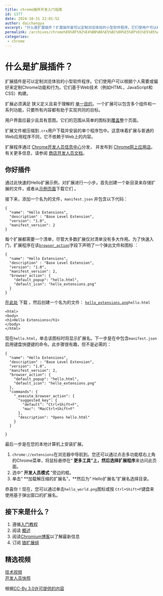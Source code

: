 ```yaml
---
title: chrome插件开发入门指南
id: 1377
date: 2024-10-31 22:01:52
author: daichangya
excerpt: "什么是扩展插件？扩展插件是可以定制浏览体验的小型软件程序。它们使用户可以根据个人需要或偏好来定制Chrome功能和行为。它们基于Web技术（例如HTML，JavaScript和CSS）构建。扩展必须满足狭义定义且易于理解的单一目的。一个扩展可以包含多个组件和一系列功能，只要所有内容都有助于实现共同的"
permalink: /archives/chrome%E6%8F%92%E4%BB%B6%E5%BC%80%E5%8F%91%E5%85%A5%E9%97%A8%E6%8C%87%E5%8D%97/
categories:
 - chrome
---
```


什么是扩展插件？
=======

扩展插件是可以定制浏览体验的小型软件程序。它们使用户可以根据个人需要或偏好来定制Chrome功能和行为。它们基于Web技术（例如HTML，JavaScript和CSS）构建。

扩展必须满足 狭义定义且易于理解的 [单一目的](single_purpose)。一个扩展可以包含多个组件和一系列功能，只要所有内容都有助于实现共同的目标。

用户界面应最少且具有意图。它们的范围从简单的图标到[覆盖](override)整个页面。

扩展文件被压缩到`.crx`用户下载并安装的单个程序包中。这意味着扩展与普通的Web应用程序不同，它不依赖于Web上的内容。

扩展程序通过 [Chrome开发人员信息中心](https://chrome.google.com/webstore/developer/dashboard)分发， 并发布到 [Chrome网上应用店](http://chrome.google.com/webstore)。有关更多信息，请参阅 [商店开发人员文档](http://code.google.com/chrome/webstore)。

你好插件
----

通过此快速的Hello扩展示例，对扩展进行一小步。首先创建一个新目录来存储扩展的文件，或者从[示例页面](/extensions/samples#search:hello)下载它们 。

接下来，添加一个名为的文件，`manifest.json` 并包含以下代码：

```
{
  "name": "Hello Extensions",
  "description" : "Base Level Extension",
  "version": "1.0",
  "manifest_version": 2
}
```

每个扩展都需要一个清单，尽管大多数扩展仅对清单没有多大作用。为了快速入门，扩展程序在该[`browser_action`](browserAction)字段下声明了一个弹出文件和图标 ：

```
{
  "name": "Hello Extensions",
  "description" : "Base Level Extension",
  "version": "1.0",
  "manifest_version": 2,
  "browser_action": {
    "default_popup": "hello.html",
    "default_icon": "hello_extensions.png"
  }
}
```

[在此处](/static/images/index/hello_extensions.png) 下载 ，然后创建一个名为的文件： [`hello_extensions.png`](/static/images/index/hello_extensions.png)`hello.html`

```
<html>
<body>
<h1>Hello Extensions</h1>
</body>
</html>
```

现在`hello.html`，单击该图标时将显示扩展名。下一步是在中包含`manifest.json`启用键盘快捷键的命令。此步骤很有趣，但不是必需的：

```
{
  "name": "Hello Extensions",
  "description" : "Base Level Extension",
  "version": "1.0",
  "manifest_version": 2,
  "browser_action": {
    "default_popup": "hello.html",
    "default_icon": "hello_extensions.png"
  },
  "commands": {
    "_execute_browser_action": {
      "suggested_key": {
        "default": "Ctrl+Shift+F",
        "mac": "MacCtrl+Shift+F"
      },
      "description": "Opens hello.html"
    }
  }

}
```

最后一步是在您的本地计算机上安装扩展。

1.  `chrome://extensions`在浏览器中导航到。您还可以通过点击多功能框右上角的Chrome菜单，将鼠标悬停在“ **更多工具”上，**然后选择**扩展程序**来访问此页面。
2.  选中“ **开发人员模式** ”旁边的框。
3.  单击“ **加载解压缩的扩展名”，**然后为“ Hello扩展名”扩展名选择目录。

恭喜你！现在，您可以通过单击`hello_world.png`图标或按 `Ctrl+Shift+F`键盘来使用基于弹出窗口的扩展名。

接下来是什么？
-------

1.  遵循[入门教程](getstarted)
2.  阅读 [概述](overview)
3.  阅读[Chromium博客](http://blog.chromium.org/)以了解最新信息[](http://blog.chromium.org/)
4.  订阅 [铬扩展组](http://groups.google.com/a/chromium.org/group/chromium-extensions)

精选视频
----

[技术视频](http://www.youtube.com/view_play_list?p=CA101D6A85FE9D4B)  
[开发人员快照](http://www.youtube.com/view_play_list?p=38DF05697DE372B1)

根据[CC-By 3.0许可提供的内容](http://creativecommons.org/licenses/by/3.0/)